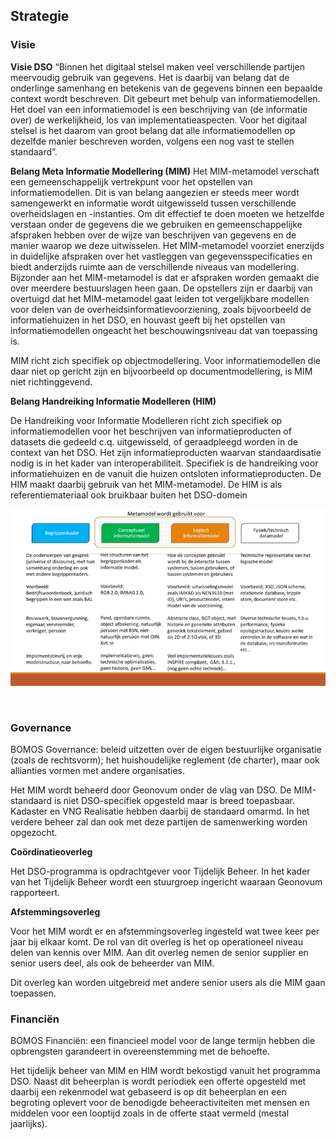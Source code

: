 ##	Strategie

### Visie

**Visie DSO**
“Binnen het digitaal stelsel maken veel verschillende partijen meervoudig gebruik van gegevens. Het is daarbij van belang dat de onderlinge samenhang en betekenis van de gegevens binnen een bepaalde context wordt beschreven. Dit gebeurt met behulp van informatiemodellen. Het doel van een informatiemodel is een beschrijving van (de informatie over) de werkelijkheid, los van implementatieaspecten. Voor het digitaal stelsel is het daarom van groot belang dat alle informatiemodellen op dezelfde manier beschreven worden, volgens een nog vast te stellen standaard”.

**Belang Meta Informatie Modellering (MIM)**
Het MIM-metamodel verschaft een gemeenschappelijk vertrekpunt voor het opstellen van informatiemodellen. Dit is van belang aangezien er steeds meer wordt samengewerkt en informatie wordt uitgewisseld tussen verschillende overheidslagen en -instanties. Om dit effectief te doen moeten we hetzelfde verstaan onder de gegevens die we gebruiken en gemeenschappelijke afspraken hebben over de wijze van beschrijven van gegevens en de manier waarop we deze uitwisselen. Het MIM-metamodel voorziet enerzijds in duidelijke afspraken over het vastleggen van gegevensspecificaties en biedt anderzijds ruimte aan de verschillende niveaus van modellering. Bijzonder aan het MIM-metamodel is dat er afspraken worden gemaakt die over meerdere bestuurslagen heen gaan. De opstellers zijn er daarbij van overtuigd dat het MIM-metamodel gaat leiden tot vergelijkbare modellen voor delen van de overheidsinformatievoorziening, zoals bijvoorbeeld de informatiehuizen in het DSO, en houvast geeft bij het opstellen van informatiemodellen ongeacht het beschouwingsniveau dat van toepassing is.

MIM richt zich specifiek op objectmodellering. Voor informatiemodellen die daar niet op gericht zijn en bijvoorbeeld op documentmodellering, is MIM niet richtinggevend.

**Belang Handreiking Informatie Modelleren (HIM)**

De Handreiking voor Informatie Modelleren richt zich specifiek op informatiemodellen voor het beschrijven van informatieproducten of datasets die gedeeld c.q. uitgewisseld, of geraadpleegd worden in de context van het DSO. Het zijn informatieproducten waarvan standaardisatie nodig is in het kader van interoperabiliteit. Specifiek is de handreiking voor informatiehuizen en de vanuit die huizen ontsloten informatieproducten. De HIM maakt daarbij gebruik van het MIM-metamodel. 
De HIM is als referentiemateriaal ook bruikbaar buiten het DSO-domein 


![Toepassing MIM](media/Toepassing_MIM.png)
 
 

###	Governance

<div class='note'>
    BOMOS Governance: beleid uitzetten over de eigen bestuurlijke organisatie (zoals de rechtsvorm); het huishoudelijke reglement (de charter), maar ook allianties vormen met andere organisaties.
</div>



Het MIM wordt beheerd door Geonovum onder de vlag van DSO. De MIM-standaard is niet DSO-specifiek opgesteld maar is breed toepasbaar. Kadaster en VNG Realisatie hebben daarbij de standaard omarmd. In het verdere beheer zal dan ook met deze partijen de samenwerking worden opgezocht.

**Coördinatieoverleg**

Het DSO-programma is opdrachtgever voor Tijdelijk Beheer. In het kader van het Tijdelijk Beheer wordt een stuurgroep ingericht waaraan Geonovum rapporteert. 




**Afstemmingsoverleg**

Voor het MIM wordt er en afstemmingsoverleg ingesteld wat twee keer per jaar bij elkaar komt.  De rol van dit overleg is het op operationeel niveau delen van kennis over MIM.
Aan dit overleg nemen de senior supplier en senior users deel, als ook de beheerder van MIM. 

Dit overleg kan worden uitgebreid met andere senior users als die MIM gaan toepassen.


### Financiën

<div class='note'>
    BOMOS Financiën: een financieel model voor de lange termijn hebben die   opbrengsten garandeert in overeenstemming met de behoefte.
</div>


Het tijdelijk beheer van MIM en HIM  wordt bekostigd vanuit het programma DSO. 
Naast dit beheerplan is wordt periodiek een  offerte opgesteld met daarbij een rekenmodel wat gebaseerd is op dit beheerplan en een begroting oplevert voor de benodigde beheeractiviteiten met mensen en middelen voor een looptijd zoals in de offerte staat vermeld (mestal jaarlijks).
